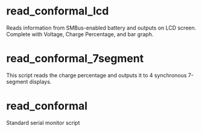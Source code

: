 # read_conformal_lcd
Reads information from SMBus-enabled battery and outputs on LCD screen. Complete with Voltage, Charge Percentage, and bar graph.

# read_conformal_7segment
This script reads the charge percentage and outputs it to 4 synchronous 7-segment displays.

# read_conformal
Standard serial monitor script

